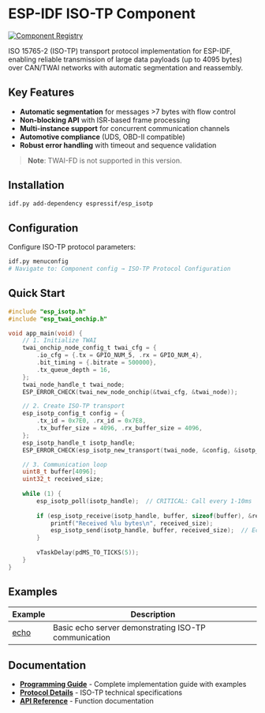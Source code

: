 # ESP-IDF ISO-TP Component

[![Component Registry](https://components.espressif.com/components/espressif/esp_isotp/badge.svg)](https://components.espressif.com/components/espressif/esp_isotp)

ISO 15765-2 (ISO-TP) transport protocol implementation for ESP-IDF, enabling reliable transmission of large data payloads (up to 4095 bytes) over CAN/TWAI networks with automatic segmentation and reassembly.

## Key Features

- **Automatic segmentation** for messages >7 bytes with flow control
- **Non-blocking API** with ISR-based frame processing
- **Multi-instance support** for concurrent communication channels
- **Automotive compliance** (UDS, OBD-II compatible)
- **Robust error handling** with timeout and sequence validation

> **Note**: TWAI-FD is not supported in this version.

## Installation

```bash
idf.py add-dependency espressif/esp_isotp
```

## Configuration

Configure ISO-TP protocol parameters:

```bash
idf.py menuconfig
# Navigate to: Component config → ISO-TP Protocol Configuration
```

## Quick Start

```c
#include "esp_isotp.h"
#include "esp_twai_onchip.h"

void app_main(void) {
    // 1. Initialize TWAI
    twai_onchip_node_config_t twai_cfg = {
        .io_cfg = {.tx = GPIO_NUM_5, .rx = GPIO_NUM_4},
        .bit_timing = {.bitrate = 500000},
        .tx_queue_depth = 16,
    };
    twai_node_handle_t twai_node;
    ESP_ERROR_CHECK(twai_new_node_onchip(&twai_cfg, &twai_node));

    // 2. Create ISO-TP transport
    esp_isotp_config_t config = {
        .tx_id = 0x7E0, .rx_id = 0x7E8,
        .tx_buffer_size = 4096, .rx_buffer_size = 4096,
    };
    esp_isotp_handle_t isotp_handle;
    ESP_ERROR_CHECK(esp_isotp_new_transport(twai_node, &config, &isotp_handle));

    // 3. Communication loop
    uint8_t buffer[4096];
    uint32_t received_size;
    
    while (1) {
        esp_isotp_poll(isotp_handle);  // CRITICAL: Call every 1-10ms
        
        if (esp_isotp_receive(isotp_handle, buffer, sizeof(buffer), &received_size) == ESP_OK) {
            printf("Received %lu bytes\n", received_size);
            esp_isotp_send(isotp_handle, buffer, received_size);  // Echo back
        }
        
        vTaskDelay(pdMS_TO_TICKS(5));
    }
}
```

## Examples

| Example | Description |
|---------|-------------|
| [echo](examples/echo/) | Basic echo server demonstrating ISO-TP communication |

## Documentation

- **[Programming Guide](https://espressif.github.io/idf-extra-components/latest/esp_isotp/index.html)** - Complete implementation guide with examples
- **[Protocol Details](https://espressif.github.io/idf-extra-components/latest/esp_isotp/protocol.html)** - ISO-TP technical specifications
- **[API Reference](https://espressif.github.io/idf-extra-components/latest/esp_isotp/api.html)** - Function documentation